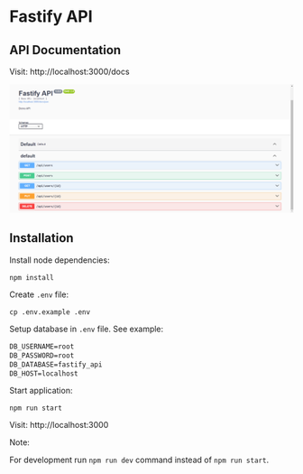# Fastify API

## API Documentation

Visit: http://localhost:3000/docs

![](./preview-api-docs.png)

## Installation

Install node dependencies: 
```
npm install
```

Create `.env` file:
```
cp .env.example .env
```

Setup database in `.env` file. See example:
```
DB_USERNAME=root
DB_PASSWORD=root
DB_DATABASE=fastify_api
DB_HOST=localhost
```

Start application:
```
npm run start
```

Visit: http://localhost:3000

Note: 

For development run `npm run dev` command instead of `npm run start`.